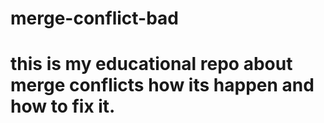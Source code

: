 # merge-conflict-bad

# this is my educational repo about merge conflicts how its happen and how to fix it.
